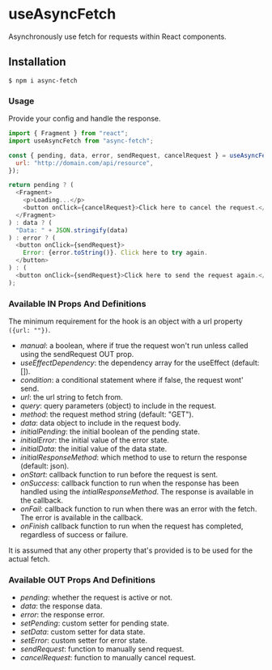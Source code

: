 # useAsyncFetch

Asynchronously use fetch for requests within React components.

## Installation

```
$ npm i async-fetch
```

### Usage

Provide your config and handle the response.

```javascript
import { Fragment } from "react";
import useAsyncFetch from "async-fetch";

const { pending, data, error, sendRequest, cancelRequest } = useAsyncFetch({
  url: "http://domain.com/api/resource",
});

return pending ? (
  <Fragment>
    <p>Loading...</p>
    <button onClick={cancelRequest}>Click here to cancel the request.</button>
  </Fragment>
) : data ? (
  "Data: " + JSON.stringify(data)
) : error ? (
  <button onClick={sendRequest}>
    Error: {error.toString()}. Click here to try again.
  </button>
) : (
  <button onClick={sendRequest}>Click here to send the request again.</button>
);
```

### Available IN Props And Definitions

The minimum requirement for the hook is an object with a url property `({url: ""})`.

- _manual_: a boolean, where if true the request won't run unless called using the sendRequest OUT prop.
- _useEffectDependency_: the dependency array for the useEffect (default: []).
- _condition_: a conditional statement where if false, the request wont' send.
- _url_: the url string to fetch from.
- _query_: query parameters (object) to include in the request.
- _method_: the request method string (default: "GET").
- _data_: data object to include in the request body.
- _initialPending_: the initial boolean of the pending state.
- _initialError_: the initial value of the error state.
- _initialData_: the initial value of the data state.
- _initialResponseMethod_: which method to use to return the response (default: json).
- _onStart_: callback function to run before the request is sent.
- _onSuccess_: callback function to run when the response has been handled using the _intialResponseMethod_. The response is available in the callback.
- _onFail_: callback function to run when there was an error with the fetch. The error is available in the callback.
- _onFinish_ callback function to run when the request has completed, regardless of success or failure.

It is assumed that any other property that's provided is to be used for the actual fetch.

### Available OUT Props And Definitions

- _pending_: whether the request is active or not.
- _data_: the response data.
- _error_: the response error.
- _setPending_: custom setter for pending state.
- _setData_: custom setter for data state.
- _setError_: custom setter for error state.
- _sendRequest_: function to manually send request.
- _cancelRequest_: function to manually cancel request.
